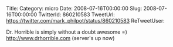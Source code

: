 Title: 
Category: micro
Date: 2008-07-16T00:00:00
Slug: 2008-07-16T00:00:00
TwitterId: 860210583
TweetUrl: https://twitter.com/mark_philpot/status/860210583
ReTweetUser: 

Dr. Horrible is simply without a doubt awesome =) http://www.drhorrible.com (server's up now)